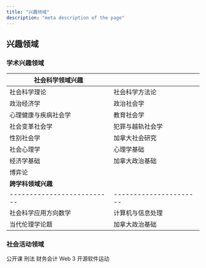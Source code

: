 ```yaml
---
title: "兴趣领域"
description: "meta description of the page"
---
```


## 兴趣领域

### 学术兴趣领域


| **社会科学领域兴趣**             |                      |
|--------------------------|----------------------|
| 社会科学理论           | 社会科学方法论 |
| 政治经济学           | 政治社会学 |
| 心理健康与疾病社会学     | 教育社会学 |
| 社会变革社会学           |犯罪与越轨社会学  |
| 性别社会学         |  加拿大社会研究      |
| 社会心理学 | 心理学基础         |
| 经济学基础 | 加拿大政治基础         |
| 博弈论 |          |
| **跨学科领域兴趣**             |                      |
|--------------------------|----------------------|
| 社会科学应用方向数学|  计算机与信息处理          |
| 当代伦理学论题      | 加拿大政治基础|


### 社会活动领域
公开课
刑法
财务会计
Web 3
开源软件运动
